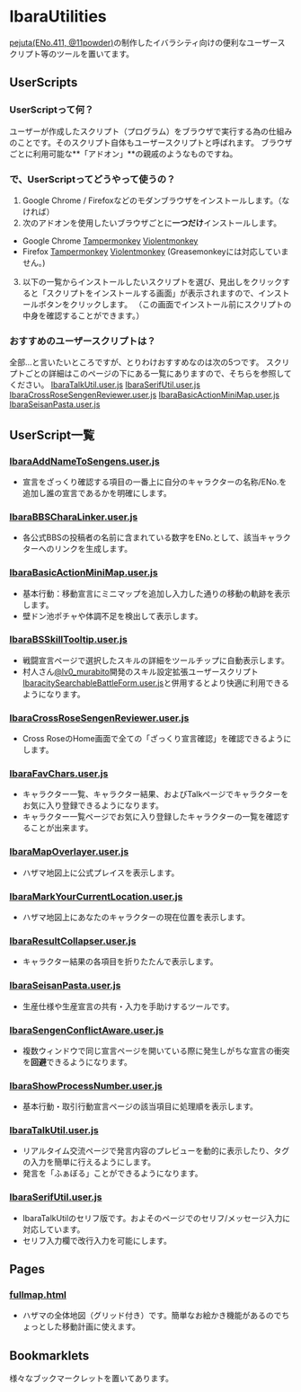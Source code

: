 # IbaraUtilities
[pejuta(ENo.411, @11powder)](https://twitter.com/11powder)の制作したイバラシティ向けの便利なユーザースクリプト等のツールを置いてます。

## UserScripts
### UserScriptって何？
ユーザーが作成したスクリプト（プログラム）をブラウザで実行する為の仕組みのことです。そのスクリプト自体もユーザースクリプトと呼ばれます。
ブラウザごとに利用可能な**「アドオン」**の親戚のようなものですね。
### で、UserScriptってどうやって使うの？
1. Google Chrome / Firefoxなどのモダンブラウザをインストールします。（なければ）
2. 次のアドオンを使用したいブラウザごとに**一つだけ**インストールします。
- Google Chrome
[Tampermonkey](https://chrome.google.com/webstore/detail/tampermonkey/dhdgffkkebhmkfjojejmpbldmpobfkfo)
[Violentmonkey](https://chrome.google.com/webstore/detail/violentmonkey/jinjaccalgkegednnccohejagnlnfdag)
- Firefox
[Tampermonkey](https://addons.mozilla.org/ja/firefox/addon/tampermonkey/)
[Violentmonkey](https://addons.mozilla.org/ja/firefox/addon/violentmonkey/)
(Greasemonkeyには対応していません。)
3. 以下の一覧からインストールしたいスクリプトを選び、見出しをクリックすると「スクリプトをインストールする画面」が表示されますので、インストールボタンをクリックします。
（この画面でインストール前にスクリプトの中身を確認することができます。）

### おすすめのユーザースクリプトは？
全部…と言いたいところですが、とりわけおすすめなのは次の5つです。
スクリプトごとの詳細はこのページの下にある一覧にありますので、そちらを参照してください。
[IbaraTalkUtil.user.js](https://pejuta.github.io/IbaraUtilities/UserScripts/IbaraTalkUtil.user.js)
[IbaraSerifUtil.user.js](https://pejuta.github.io/IbaraUtilities/UserScripts/IbaraSerifUtil.user.js)
[IbaraCrossRoseSengenReviewer.user.js](https://pejuta.github.io/IbaraUtilities/UserScripts/IbaraCrossRoseSengenReviewer.user.js)
[IbaraBasicActionMiniMap.user.js](https://pejuta.github.io/IbaraUtilities/UserScripts/IbaraBasicActionMiniMap.user.js)
[IbaraSeisanPasta.user.js](https://pejuta.github.io/IbaraUtilities/UserScripts/IbaraSeisanPasta.user.js)

## UserScript一覧

### [IbaraAddNameToSengens.user.js](https://pejuta.github.io/IbaraUtilities/UserScripts/IbaraAddNameToSengens.user.js)
- 宣言をざっくり確認する項目の一番上に自分のキャラクターの名称/ENo.を追加し誰の宣言であるかを明確にします。

### [IbaraBBSCharaLinker.user.js](https://pejuta.github.io/IbaraUtilities/UserScripts/IbaraBBSCharaLinker.user.js)
- 各公式BBSの投稿者の名前に含まれている数字をENo.として、該当キャラクターへのリンクを生成します。

### [IbaraBasicActionMiniMap.user.js](https://pejuta.github.io/IbaraUtilities/UserScripts/IbaraBasicActionMiniMap.user.js)
- 基本行動：移動宣言にミニマップを追加し入力した通りの移動の軌跡を表示します。
- 壁ドン池ポチャや体調不足を検出して表示します。

### [IbaraBSSkillTooltip.user.js](https://pejuta.github.io/IbaraUtilities/UserScripts/IbaraBSSkillTooltip.user.js)
- 戦闘宣言ページで選択したスキルの詳細をツールチップに自動表示します。
- 村人さん[@lv0_murabito](@https://twitter.com/lv0_murabito)開発のスキル設定拡張ユーザースクリプト[IbaracitySearchableBattleForm.user.js](https://github.com/murabitoz)と併用するとより快適に利用できるようになります。

### [IbaraCrossRoseSengenReviewer.user.js](https://pejuta.github.io/IbaraUtilities/UserScripts/IbaraCrossRoseSengenReviewer.user.js)
- Cross RoseのHome画面で全ての「ざっくり宣言確認」を確認できるようにします。

### [IbaraFavChars.user.js](https://pejuta.github.io/IbaraUtilities/UserScripts/IbaraFavChars.user.js)
- キャラクター一覧、キャラクター結果、およびTalkページでキャラクターをお気に入り登録できるようになります。
- キャラクター一覧ページでお気に入り登録したキャラクターの一覧を確認することが出来ます。

### [IbaraMapOverlayer.user.js](https://pejuta.github.io/IbaraUtilities/UserScripts/IbaraMapOverlayer.user.js)
- ハザマ地図上に公式プレイスを表示します。

### [IbaraMarkYourCurrentLocation.user.js](https://pejuta.github.io/IbaraUtilities/UserScripts/IbaraMarkYourCurrentLocation.user.js)
- ハザマ地図上にあなたのキャラクターの現在位置を表示します。

### [IbaraResultCollapser.user.js](https://pejuta.github.io/IbaraUtilities/UserScripts/IbaraResultCollapser.user.js)
- キャラクター結果の各項目を折りたたんで表示します。

### [IbaraSeisanPasta.user.js](https://pejuta.github.io/IbaraUtilities/UserScripts/IbaraSeisanPasta.user.js)
- 生産仕様や生産宣言の共有・入力を手助けするツールです。

### [IbaraSengenConflictAware.user.js](https://pejuta.github.io/IbaraUtilities/UserScripts/IbaraSengenConflictAware.user.js)
- 複数ウィンドウで同じ宣言ページを開いている際に発生しがちな宣言の衝突を**回避**できるようになります。

### [IbaraShowProcessNumber.user.js](https://pejuta.github.io/IbaraUtilities/UserScripts/IbaraShowProcessNumber.user.js)
- 基本行動・取引行動宣言ページの該当項目に処理順を表示します。

### [IbaraTalkUtil.user.js](https://pejuta.github.io/IbaraUtilities/UserScripts/IbaraTalkUtil.user.js)
- リアルタイム交流ページで発言内容のプレビューを動的に表示したり、タグの入力を簡単に行えるようにします。
- 発言を「ふぁぼる」ことができるようになります。

### [IbaraSerifUtil.user.js](https://pejuta.github.io/IbaraUtilities/UserScripts/IbaraSerifUtil.user.js)
- IbaraTalkUtilのセリフ版です。およそのページでのセリフ/メッセージ入力に対応しています。
- セリフ入力欄で改行入力を可能にします。

## Pages
### [fullmap.html](https://pejuta.github.io/IbaraUtilities/Pages/fullmap.html)
- ハザマの全体地図（グリッド付き）です。簡単なお絵かき機能があるのでちょっとした移動計画に使えます。

## Bookmarklets
様々なブックマークレットを置いてあります。
